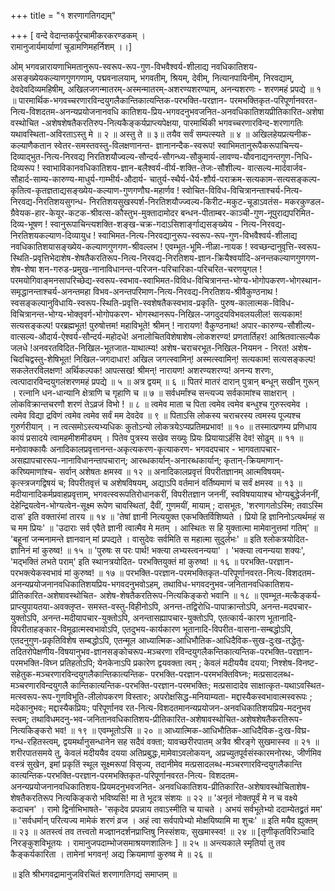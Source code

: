 +++
title = "१ शरणागतिगद्यम्"

+++
[ वन्दे वेदान्तकर्पूरचामीकरकरण्डकम् ।  
रामानुजार्यमार्याणां चूडामणिमहर्निशम् ।।] 

ओम् भगवन्नारायणाभिमतानुरूप-स्वरूप-रूप-गुण-विभवैश्वर्य-शीलाद्य नवधिकातिशय-असङ्ख्येयकल्याणगुणगणाम्, पद्मवनालयाम्, भगवतीम्, श्रियम्, देवीम्, नित्यानपायिनीम्, निरवद्याम्,  देवदेवदिव्यमहिषीम्, अखिलजगन्मातरम्-अस्मन्मातरम्-अशरण्यशरण्याम्, अनन्यशरणः - शरणमहं प्रपद्ये ॥ १ ॥
पारमार्थिक-भगवच्चरणारविन्दयुगलैकान्तिकात्यन्तिक-परभक्ति-परज्ञान-
परमभक्तिकृत-परिपूर्णानवरत-नित्य-विशदतम-अनन्यप्रयोजनानवधि कातिशय-प्रिय-भगवदनुभवजनित-अनवधिकातिशयप्रीतिकारित-अशेषा वस्थोचित -अशेषशेषतैकरतिरुप-नित्यकैङ्कर्यप्राप्त्यपेक्षया, पारमार्थिकी भगवच्चरणारविन्द-शरणागतिः यथावस्थिता-अविरताऽस्तु मे ॥ २ ॥
अस्तु ते ॥ ३॥
तयैव सर्वं सम्पत्स्यते ॥ ४ ॥
अखिलहेयप्रत्यनीक-कल्याणैकतान स्वेतर-समस्तवस्तु-विलक्षणानन्त-
ज्ञानानन्दैक-स्वरूप!
स्वाभिमतानुरूपैकरूपाचिन्त्य-दिव्याद्भुत-नित्य-निरवद्य निरतिशयौज्वल्य-सौन्दर्य-सौगन्ध्य-सौकुमार्य-लावण्य-यौवनाद्यनन्तगुण-निधि-दिव्यरूप !
स्वाभाविकानवधिकातिशय-ज्ञान-बलैश्वर्य-वीर्य-शक्ति-तेजः-सौशील्य-
वात्सल्य-मार्दवार्जव-सौहार्द-साम्य-कारुण्य-माधुर्य-गाम्भीर्य-औदार्य- चातुर्य-स्थैर्य-धैर्य-शौर्य-पराक्रम-सत्यकाम-सत्यसङ्कल्प-कृतित्व-कृतज्ञताद्यसङ्ख्येय-कल्याण-गुणगणौघ-महार्णव !
स्वोचित-विविध-विचित्रानन्ताश्चर्य-नित्य-निरवद्य-निरतिशयसुगन्ध-
निरतिशयसुखस्पर्श-निरतिशयौज्ज्वल्य-किरीट-मकुट-चूडाऽवतंस- मकरकुण्डल-ग्रैवेयक-हार-केयूर-कटक-श्रीवत्स-कौस्तुभ-मुक्तादामोदर बन्धन-पीताम्बर-काञ्ची-गुण-नूपुराद्यपरिमित-दिव्य-भूषण !
स्वानुरूपाचिन्त्यशक्ति-शङ्ख-चक्र-गदाऽसिशार्ङ्गाद्यसङ्ख्येय - नित्य-निरवद्य-निरतिशयकल्याण-दिव्यायुध !
स्वाभिमत-नित्य-निरवद्यानुरूप-स्वरूप-रूप-गुण-विभवैश्वर्य-शीलाद्य नवधिकातिशयासङ्ख्येय-कल्याणगुणगण-श्रीवल्लभ !
एवम्भूत-भूमि-नीळा-नायक !
स्वच्छन्दानुवृत्ति-स्वरूप-स्थिति-प्रवृत्तिभेदाशेष-शेषतैकरतिरूप-नित्य-निरवद्य-निरतिशय-ज्ञान-क्रियैश्वर्यादि-अनन्तकल्याणगुणगण-शेष-शेषा शन-गरुड-प्रमुख-नानाविधानन्त-परिजन-परिचारिका-परिचरित-चरणयुगल !
परमयोगिवाङ्मनसापरिच्छेद्य-स्वरूप-स्वभाव-स्वाभिमत-विविध-विचित्रानन्त-भोग्य-भोगोपकरण-भोगस्थान-समृद्धानन्ताश्चर्य-अनन्तमहा विभव-अनन्तपरिमाण-नित्य-निरवद्य-निरतिशय-श्रीवैकुण्ठनाथ !
स्वसङ्कल्पानुविधायि-स्वरूप-स्थिति-प्रवृत्ति-स्वशेषतैकस्वभाव-प्रकृति-
पुरुष-कालात्मक-विविध-विचित्रानन्त-भोग्य-भोक्तृवर्ग-भोगोपकरण-
भोगस्थानरूप-निखिल-जगदुदयविभवलयलील!
सत्यकाम! सत्यसङ्कल्प! परब्रह्मभूत! पुरुषोत्तम! महाविभूते! श्रीमन् !
नारायण! वैकुण्ठनाथ!
अपार-कारुण्य-सौशील्य-वात्सल्य-औदार्य-ऐश्वर्य-सौन्दर्य-महोदधे! अनालोचितविशेषाशेष-लोकशरण्य! प्रणतार्तिहर! आश्रितवात्सल्यैक जलधे !अनवरतविदित-निखिल-भूतजात-याथात्म्य! अशेष-चराचरभूत-निखिल-नियमन -
निरत! अशेष-चिदचिद्वस्तु-शेषिभूत! निखिल-जगदाधार! अखिल जगत्स्वामिन्! अस्मत्स्वामिन्! सत्यकाम! सत्यसङ्कल्प! सकलेतरविलक्षण! अर्थिकल्पक! आपत्सख! श्रीमन्! नारायण! अशरण्यशरण्य! अनन्य शरणः, त्वत्पादारविन्दयुगलंशरणमहं प्रपद्ये ॥ ५ ॥
अत्र द्वयम् ॥ ६ ॥
पितरं मातरं दारान् पुत्रान् बन्धून् सखीन् गुरून् ।
रत्नानि धन-धान्यानि क्षेत्राणि च गृहाणि च ॥ ७ ॥
सर्वधर्मांश्च सन्त्यज्य सर्वकामांश्च साक्षरान् ।
लोकविक्रान्तचरणौ शरणं तेऽव्रजं विभो ! ॥ ८ ॥
त्वमेव माता च पिता त्वमेव त्वमेव बन्धुश्च गुरुस्त्वमेव ।
त्वमेव विद्या द्रविणं त्वमेव त्वमेव सर्वं मम देवदेव ॥ ९ ॥
पिताऽसि लोकस्य चराचरस्य
त्वमस्य पूज्यश्च गुरुर्गरीयान् ।
न त्वत्समोऽस्त्यभ्यधिकः कुतोऽन्यो
लोकत्रयेऽप्यप्रतिमप्रभाव! ॥ १० ॥
तस्मात्प्रणम्य प्रणिधाय कायं प्रसादये त्वामहमीशमीड्यम् ।
पितेव पुत्रस्य सखेव सख्युः प्रियः प्रियायाऽर्हसि देव! सोढुम् ॥ ११ ॥
मनोवाक्कायैः अनादिकालप्रवृत्तानन्त-अकृत्यकरण-कृत्याकरण-
भगवदपचार - भागवतापचार-असह्यापचाररूप-नानाविधानन्तापचारान्;
आरब्धकार्यान्-अनारब्धकार्यान्; कृतान्-क्रियमाणान्-करिष्यमाणांश्च- सर्वान् अशेषतः क्षमस्व ॥ १२ ॥
अनादिकालप्रवृत्तं विपरीतज्ञानम् आत्मविषयम्-कृत्स्त्रजगद्विषयं च; विपरीतवृत्तं च अशेषविषयम्, अद्याऽपि वर्तमानं वर्तिष्यमाणं च सर्वं क्षमस्व ॥ १३ ॥
मदीयानादिकर्मप्रवाहप्रवृत्ताम्, भगवत्स्वरूपतिरोधानकरीं, विपरीतज्ञान जननीं, स्वविषयायाश्च भोग्यबुद्धेर्जननीं, देहेन्द्रियत्वेन-भोग्यत्वेन-सूक्ष्म रूपेण चावस्थितां, दैवीं, गुणमयीं, मायाम् ; दासभूतः, 'शरणागतोऽस्मि; तवाऽस्मि दास' इति वक्तारंमां तारय ॥ १४ ॥
'तेषां ज्ञानी नित्ययुक्त एकभक्तिर्विशिष्यते ।
प्रियो हि ज्ञानिनोऽत्यर्थमहं स च मम प्रियः' ॥
'उदाराः सर्व एवैते ज्ञानी त्वात्मैव मे मतम् ।
आस्थितः स हि युक्तात्मा मामेवानुत्तमां गतिम्' ॥
'बहूनां जन्मनामन्ते ज्ञानवान् मां प्रपद्यते ।
वासुदेवः सर्वमिति स महात्मा सुदुर्लभः' ॥
इति श्लोकत्रयोदित-ज्ञानिनं मां कुरुष्व! ॥ १५ ॥
'पुरुषः स परः पार्थ! भक्त्या लभ्यस्त्वनन्यया' ।
'भक्त्या त्वनन्यया शक्यः', 'मद्भक्तिं लभते पराम्' इति स्थानत्रयोदित-
परभक्तियुक्तं मां कुरुष्व! ॥ १६ ॥
परभक्ति-परज्ञान-परभक्त्येकस्वभावं मां कुरुष्व! ॥ १७ ॥
परभक्ति-परज्ञान-परमभक्तिकृत-परिपूर्णानवरत-नित्य-विशदतम-
अनन्यप्रयोजनानवधिकातिशयप्रिय-भगवदनुभवोऽहम्, तथाविध-भगवदनुभव-जनितानवधिकातिशय-प्रीतिकारित-अशेषावस्थोचित- अशेष-शेषतैकरतिरूप-नित्यकिङ्करो भवानि ॥ १८ ॥
एवम्भूत-मत्कैङ्कर्य-प्राप्त्युपायतया-अवक्लृप्त- समस्त-वस्तु-विहीनोऽपि,
अनन्त-तद्विरोधि-पापाक्रान्तोऽपि, अनन्त-मदपचार-युक्तोऽपि, अनन्त-मदीयापचार-युक्तोऽपि, अनन्तासह्यापचार-युक्तोऽपि, एतत्कार्य-कारण भूतानादि-विपरीताहङ्कार-विमूढात्मस्वभावोऽपि, एतदुभय-कार्यकारण भूतानादि-विपरीत-वासना-सम्बद्धोऽपि, एतदनुगुण-प्रकृतिविशेष सम्बद्धोऽपि, एतन्मूल आध्यात्मिक-आधिभौतिक-आधिदैविक-सुख-दुःख-तद्धेतु-तदितरोपेक्षणीय-विषयानुभव-ज्ञानसङ्कोचरूप-मञ्चरणा रविन्दयुगलैकन्तिकात्यन्तिक-परभक्ति-परज्ञान-परमभक्ति-विघ्न प्रतिहतोऽपि; येनकेनाऽपि प्रकारेण द्वयवक्ता त्वम् ; केवलं मदीययैव
दयया; निश्शेष-विनष्ट-सहेतुक-मञ्चरणारविन्दयुगलैकान्तिकात्यन्तिक- परभक्ति-परज्ञान-परमभक्तिविघ्नः; मत्प्रसादलब्ध-मञ्चरणारविन्दयुगलै कान्तिकात्यन्तिक-परभक्ति-परज्ञान-परमभक्तिः; मत्प्रसादादेव साक्षात्कृत-यथाऽवस्थित-मत्स्वरूप-रूप-गुणविभूति-लीलोपकरण विस्तारः; अपरोक्षसिद्ध-मनियाम्यता-
मद्दास्यैकस्वभावात्मस्वरूपः ; मदेकानुभवः; मद्दास्यैकप्रियः; परिपूर्णानव रत-नित्य-विशदतमानन्यप्रयोजन-अनवधिकातिशयप्रिय-मदनुभव स्त्वम्; तथाविधमदनु-भव-जनितानवधिकातिशय-प्रीतिकारित-अशेषावस्थोचित-अशेषशेषतैकरतिरूप-नित्यकिङ्करो भव! ॥ १९ ॥
एवम्भूतोऽसि ॥ २० ॥
आध्यात्मिक-आधिभौतिक-आधिदैविक-दुःख-विघ्र-गन्ध-रहितस्त्वम्,
द्वयमर्थानुसन्धानेन सह सदैवं वक्ता; यावच्छरीरपातम् अत्रैव श्रीरङ्गे सुखमास्स्व ॥ २१ ॥
शरीरपातसमये तु, केवलं मदीययैव दयया अतिप्रबुद्धः,मामेवाऽवलोकयन्, अप्रच्युतपूर्वसंस्कारमनोरथः, जीर्णमिव वस्त्रं सुखेन, इमां प्रकृतिं स्थूल सूक्ष्मरूपां विसृज्य, तदानीमेव मत्प्रसादलब्ध-मञ्चरणारविन्दयुगलैकान्ति कात्यन्तिक-परभक्ति-परज्ञान-परमभक्तिकृत-परिपूर्णानवरत-नित्य- विशदतम-अनन्यप्रयोजनानवधिकातिशय-प्रियमदनुभवजनित- अनवधिकातिशय-प्रीतिकारित-अशेषावस्थोचिताशेष-शेषतैकरतिरूप
नित्यकिङ्करो भविष्यसि! मा ते भूदत्र संशयः ॥ २२ ॥
'अनृतं नोक्तपूर्वं मे न च वक्ष्ये कदाचन' । रामो द्विर्नाभिभाषते-
'सकृदेव प्रपन्नाय तवाऽस्मीति च याचते ।
अभयं सर्वभूतेभ्यो ददाम्येतद्व्रतं मम' ॥
'सर्वधर्मान् परित्यज्य मामेकं शरणं व्रज ।
अहं त्वा सर्वपापेभ्यो मोक्षयिष्यामि मा शुचः' ॥
इति मयैव ह्युक्तम् ॥ २३ ॥
अतस्त्वं तव तत्त्वतो मज्ज्ञानदर्शनप्राप्तिषु निस्संशयः, सुखमास्स्व! ॥ २४ ॥
[तृणीकृतविरिञ्चादि निरङ्कुशविभूतयः ।
रामानुजपदाम्भोजसमाश्रयणशालिनः ] ॥ २५ ॥
अन्त्यकाले स्मृतिर्या तु तव कैङ्कर्यकारिता ।
तामेनां भगवन्! अद्य क्रियमाणां कुरुष्व मे ॥ २६ ॥

॥ इति श्रीभगवद्रामानुजविरचितं शरणागतिगद्यं समाप्तम् ॥ 
